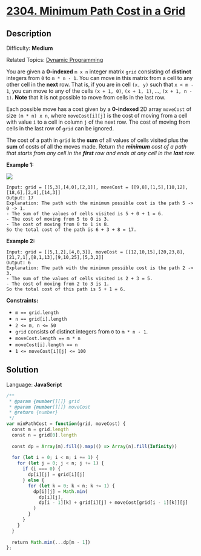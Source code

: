 # [2304\. Minimum Path Cost in a Grid](https://leetcode.com/problems/minimum-path-cost-in-a-grid/)

## Description

Difficulty: **Medium**  

Related Topics: [Dynamic Programming](https://leetcode.com/tag/dynamic-programming/)


You are given a **0-indexed** `m x n` integer matrix `grid` consisting of **distinct** integers from `0` to `m * n - 1`. You can move in this matrix from a cell to any other cell in the **next** row. That is, if you are in cell `(x, y)` such that `x < m - 1`, you can move to any of the cells `(x + 1, 0)`, `(x + 1, 1)`, ..., `(x + 1, n - 1)`. **Note** that it is not possible to move from cells in the last row.

Each possible move has a cost given by a **0-indexed** 2D array `moveCost` of size `(m * n) x n`, where `moveCost[i][j]` is the cost of moving from a cell with value `i` to a cell in column `j` of the next row. The cost of moving from cells in the last row of `grid` can be ignored.

The cost of a path in `grid` is the **sum** of all values of cells visited plus the **sum** of costs of all the moves made. Return _the **minimum** cost of a path that starts from any cell in the **first** row and ends at any cell in the **last** row._

**Example 1:**

![](https://assets.leetcode.com/uploads/2022/04/28/griddrawio-2.png)

```
Input: grid = [[5,3],[4,0],[2,1]], moveCost = [[9,8],[1,5],[10,12],[18,6],[2,4],[14,3]]
Output: 17
Explanation: The path with the minimum possible cost is the path 5 -> 0 -> 1.
- The sum of the values of cells visited is 5 + 0 + 1 = 6.
- The cost of moving from 5 to 0 is 3.
- The cost of moving from 0 to 1 is 8.
So the total cost of the path is 6 + 3 + 8 = 17.
```

**Example 2:**

```
Input: grid = [[5,1,2],[4,0,3]], moveCost = [[12,10,15],[20,23,8],[21,7,1],[8,1,13],[9,10,25],[5,3,2]]
Output: 6
Explanation: The path with the minimum possible cost is the path 2 -> 3.
- The sum of the values of cells visited is 2 + 3 = 5.
- The cost of moving from 2 to 3 is 1.
So the total cost of this path is 5 + 1 = 6.
```

**Constraints:**

*   `m == grid.length`
*   `n == grid[i].length`
*   `2 <= m, n <= 50`
*   `grid` consists of distinct integers from `0` to `m * n - 1`.
*   `moveCost.length == m * n`
*   `moveCost[i].length == n`
*   `1 <= moveCost[i][j] <= 100`


## Solution
Language: **JavaScript**

```javascript
/**
 * @param {number[][]} grid
 * @param {number[][]} moveCost
 * @return {number}
 */
var minPathCost = function(grid, moveCost) {
  const m = grid.length
  const n = grid[0].length
  
  const dp = Array(m).fill().map(() => Array(n).fill(Infinity))
​
  for (let i = 0; i < m; i += 1) {
    for (let j = 0; j < n; j += 1) {
      if (i === 0) {
        dp[i][j] = grid[i][j]
      } else {
        for (let k = 0; k < n; k += 1) {
          dp[i][j] = Math.min(
            dp[i][j],
            dp[i - 1][k] + grid[i][j] + moveCost[grid[i - 1][k]][j]
          )
        }
      }
    }
  }
​
  return Math.min(...dp[m - 1])
};
```